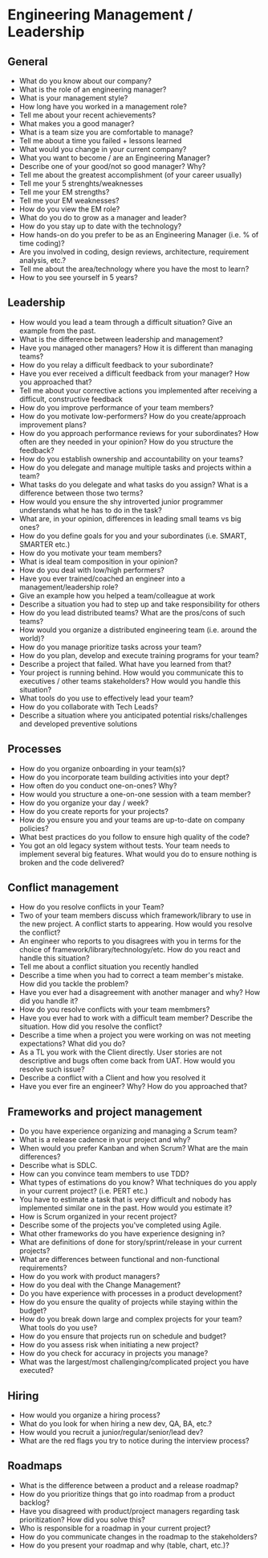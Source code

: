 # Engineering Management / Leadership

## General
- What do you know about our company?
- What is the role of an engineering manager?
- What is your management style?
- How long have you worked in a management role?
- Tell me about your recent achievements?
- What makes you a good manager?
- What is a team size you are comfortable to manage?
- Tell me about a time you failed + lessons learned
- What would you change in your current company?
- What you want to become / are an Engineering Manager?
- Describe one of your good/not so good manager? Why?
- Tell me about the greatest accomplishment (of your career usually)
- Tell me your 5 strenghts/weaknesses
- Tell me your EM strengths?
- Tell me your EM weaknesses?
- How do you view the EM role?
- What do you do to grow as a manager and leader?
- How do you stay up to date with the technology?
- How hands-on do you prefer to be as an Engineering Manager (i.e. % of time coding)?
- Are you involved in coding, design reviews, architecture, requirement analysis, etc.?
- Tell me about the area/technology where you have the most to learn?
- How to you see yourself in 5 years?

## Leadership
- How would you lead a team through a difficult situation? Give an example from the past.
- What is the difference between leadership and management?
- Have you managed other managers? How it is different than managing teams?
- How do you relay a difficult feedback to your subordinate?
- Have you ever received a difficult feedback from your manager? How you approached that?
- Tell me about your corrective actions you implemented after receiving a difficult, constructive feedback
- How do you improve performance of your team members?
- How do you motivate low-performers? How do you create/approach improvement plans?
- How do you approach performance reviews for your subordinates? How often are they needed in your opinion? How do you structure the feedback?
- How do you establish ownership and accountability on your teams?
- How do you delegate and manage multiple tasks and projects within a team?
- What tasks do you delegate and what tasks do you assign? What is a difference between those two terms?
- How would you ensure the shy introverted junior programmer understands what he has to do in the task?
- What are, in your opinion, differences in leading small teams vs big ones?
- How do you define goals for you and your subordinates (i.e. SMART, SMARTER etc.)
- How do you motivate your team members?
- What is ideal team composition in your opinion?
- How do you deal with low/high performers?
- Have you ever trained/coached an engineer into a management/leadership role?
- Give an example how you helped a team/colleague at work
- Describe a situation you had to step up and take responsibility for others
- How do you lead distributed teams? What are the pros/cons of such teams?
- How would you organize a distributed engineering team (i.e. around the world)?
- How do you manage prioritize tasks across your team?
- How do you plan, develop and execute training programs for your team?
- Describe a project that failed. What have you learned from that?
- Your project is running behind. How would you communicate this to executives / other teams stakeholders? How would you handle this situation?
- What tools do you use to effectively lead your team?
- How do you collaborate with Tech Leads?
- Describe a situation where you anticipated potential risks/challenges and developed preventive solutions


## Processes
- How do you organize onboarding in your team(s)?
- How do you incorporate team building activities into your dept?
- How often do you conduct one-on-ones? Why?
- How would you structure a one-on-one session with a team member?
- How do you organize your day / week?
- How do you create reports for your projects?
- How do you ensure you and your teams are up-to-date on company policies?
- What best practices do you follow to ensure high quality of the code?
- You got an old legacy system without tests. Your team needs to implement several big features. What would you do to ensure nothing is broken and the code delivered?

## Conflict management
- How do you resolve conflicts in your Team?
- Two of your team members discuss which framework/library to use in the new project. A conflict starts to appearing. How would you resolve the conflict?
- An engineer who reports to you disagrees with you in terms for the choice of framework/library/technology/etc. How do you react and handle this situation?
- Tell me about a conflict situation you recently handled
- Describe a time when you had to correct a team member's mistake. How did you tackle the problem?
- Have you ever had a disagreement with another manager and why? How did you handle it?
- How do you resolve conflicts with your team membmers?
- Have you ever had to work with a difficult team member? Describe the situation. How did you resolve the conflict?
- Describe a time when a project you were working on was not meeting expectations? What did you do?
- As a TL you work with the Client directly. User stories are not descriptive and bugs often come back from UAT. How would you resolve such issue?
- Describe a conflict with a Client and how you resolved it
- Have you ever fire an engineer? Why? How do you approached that?

## Frameworks and project management
- Do you have experience organizing and managing a Scrum team?
- What is a release cadence in your project and why?
- When would you prefer Kanban and when Scrum? What are the main differences?
- Describe what is SDLC.
- How can you convince team members to use TDD?
- What types of estimations do you know? What techniques do you apply in your current project? (i.e. PERT etc.)
- You have to estimate a task that is very difficult and nobody has implemented similar one in the past. How would you estimate it?
- How is Scrum organized in your recent project?
- Describe some of the projects you've completed using Agile.
- What other frameworks do you have experience designing in?
- What are definitions of done for story/sprint/release in your current projects?
- What are differences between functional and non-functional requirements?
- How do you work with product managers?
- How do you deal with the Change Management?
- Do you have experience with processes in a product development?
- How do you ensure the quality of projects while staying within the budget?
- How do you break down large and complex projects for your team? What tools do you use?
- How do you ensure that projects run on schedule and budget?
- How do you assess risk when initiating a new project?
- How do you check for accuracy in projects you manage?
- What was the largest/most challenging/complicated project you have executed?

## Hiring
- How would you organize a hiring process?
- What do you look for when hiring a new dev, QA, BA, etc.?
- How would you recruit a junior/regular/senior/lead dev?
- What are the red flags you try to notice during the interview process?

## Roadmaps
- What is the difference between a product and a release roadmap?
- How do you prioritize things that go into roadmap from a product backlog?
- Have you disagreed with product/project managers regarding task prioritization? How did you solve this?
- Who is responsible for a roadmap in your current project?
- How do you communicate changes in the roadmap to the stakeholders?
- How do you present your roadmap and why (table, chart, etc.)?